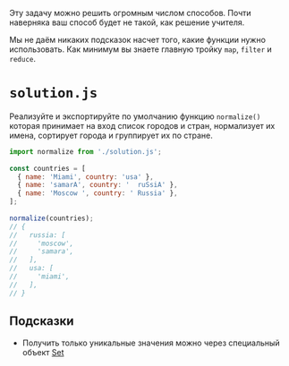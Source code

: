 Эту задачу можно решить огромным числом способов. Почти наверняка ваш способ будет не такой, как решение учителя.

Мы не даём никаких подсказок насчет того, какие функции нужно использовать. Как минимум вы знаете главную тройку `map`, `filter` и `reduce`.

# `solution.js`
Реализуйте и экспортируйте по умолчанию функцию `normalize()` которая принимает на вход список городов и стран, нормализует их имена, сортирует города и группирует их по стране.
```js
import normalize from './solution.js';
 
const countries = [
  { name: 'Miami', country: 'usa' },
  { name: 'samarA', country: '  ruSsiA' },
  { name: 'Moscow ', country: ' Russia' },
];
 
normalize(countries);
// {
//   russia: [
//     'moscow',
//     'samara',
//   ],
//   usa: [
//     'miami',
//   ],
// }
```
## Подсказки
- Получить только уникальные значения можно через специальный объект [Set](https://developer.mozilla.org/en-US/docs/Web/JavaScript/Reference/Global_Objects/Set)